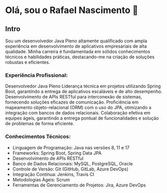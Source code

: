 # Olá, sou o Rafael Nascimento 👋

## Intro

Sou um desenvolvedor Java Pleno altamente qualificado com ampla experiência em desenvolvimento de aplicativos empresariais de alta qualidade. Minha carreira é fundamentada em sólidos conhecimentos técnicos e habilidades práticas, destacando-me na criação de soluções robustas e eficientes.

### Experiência Profissional:

Desenvolvedor Java Pleno 
Liderança técnica em projetos utilizando Spring Boot, garantindo a entrega de aplicativos escaláveis e de alto desempenho.
Desenvolvimento de APIs RESTful para interconexão de sistemas, fornecendo soluções eficazes de comunicação.
Proficiência em mapeamento objeto-relacional (ORM) com o uso do JPA, otimizando a integração com bancos de dados relacionais.
Colaboração efetiva em equipes ágeis, garantindo a entrega pontual de funcionalidades e solução de problemas de forma eficiente.

### Conhecimentos Técnicos:

- Linguagem de Programação: Java nas versões 8, 11 e 17
- Frameworks: Spring Boot, Spring Data JPA
- Desenvolvimento de APIs RESTful
- Banco de Dados Relacionais: MySQL, PostgreSQL, Oracle
- Controle de Versão: Git (GitHub, GitLab, Azure DevOps)
- Integração Contínua: Jenkins, Travis CI
- Metodologias Ágeis: Scrum
- Ferramentas de Gerenciamento de Projetos: Jira, Azure DevOps

